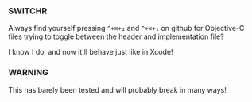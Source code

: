 ### SWITCHR

Always find yourself pressing `^+⌘+↥` and `^+⌘+↧` on github for Objective-C files
trying to toggle between the header and implementation file?

I know I do, and now it'll behave just like in Xcode!

### WARNING
This has barely been tested and will probably break in many ways!
